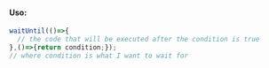#### Uso:

```javascript
waitUntil(()=>{
  // the code that will be executed after the condition is true
},()=>{return condition;});
// where condition is what I want to wait for
```
